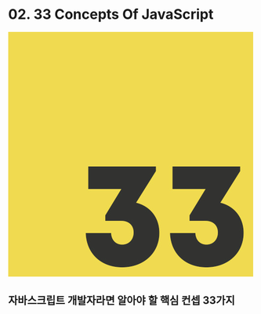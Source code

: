 # 02. 33 Concepts Of JavaScript

![](../../.gitbook/assets/js-33.jpg)

## 자바스크립트 개발자라면 알아야 할 핵심 컨셉 33가지 



